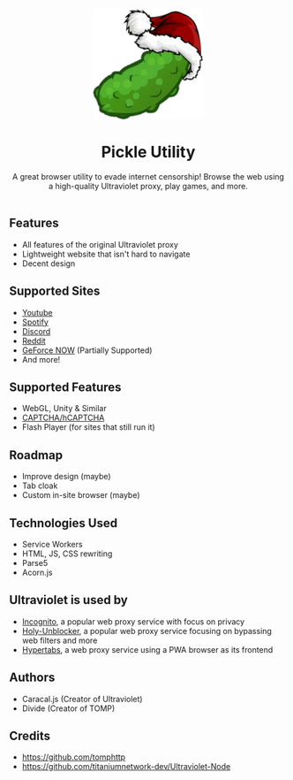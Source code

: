 <p align="center"><img src="static/img/christmas pickle.ico" height="200">
</p>

<h1 align="center">Pickle Utility</h1>

<p align="center">A great browser utility to evade internet censorship! Browse the web using a high-quality Ultraviolet proxy, play games, and more.<br><br></p>

## Features
- All features of the original Ultraviolet proxy
- Lightweight website that isn't hard to navigate
- Decent design

## Supported Sites
- [Youtube](https://www.youtube.com)
- [Spotify](https://spotify.com)
- [Discord](https://discord.com)
- [Reddit](https://reddit.com)
- [GeForce NOW](https://play.geforcenow.com/) (Partially Supported)
- And more!

## Supported Features
- WebGL, Unity & Similar
- [CAPTCHA/hCAPTCHA](https://www.captcha.net)
- Flash Player (for sites that still run it)

## Roadmap
- Improve design (maybe)
- Tab cloak
- Custom in-site browser (maybe)

## Technologies Used
- Service Workers
- HTML, JS, CSS rewriting
- Parse5
- Acorn.js

## Ultraviolet is used by
- [Incognito](https://github.com/caracal-js/Incognito), a popular web proxy service with focus on privacy
- [Holy-Unblocker](https://github.com/titaniumnetwork-dev/Holy-Unblocker), a popular web proxy service focusing on bypassing web filters and more
- [Hypertabs](titaniumnetwork.org/), a web proxy service using a PWA browser as its frontend

## Authors

- Caracal.js (Creator of Ultraviolet)
- Divide (Creator of TOMP)

## Credits
- https://github.com/tomphttp
- https://github.com/titaniumnetwork-dev/Ultraviolet-Node


